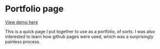 <h1>Portfolio page</h1>
<p><a href="https://timmoore226.github.io">View demo here</a></p>
<p>This is a quick page I put together to use as a portfolio, of sorts. I was also interested to learn how github pages were used, which was a surprisingly painless process.</p>
